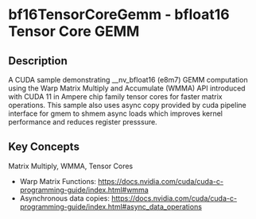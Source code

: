 # bf16TensorCoreGemm - bfloat16 Tensor Core GEMM

## Description

A CUDA sample demonstrating __nv_bfloat16 (e8m7) GEMM computation using the Warp Matrix Multiply and Accumulate (WMMA) API introduced with CUDA 11 in Ampere chip family tensor cores for faster matrix operations. This sample also uses async copy provided by cuda pipeline interface for gmem to shmem async loads which improves kernel performance and reduces register presssure.

## Key Concepts

Matrix Multiply, WMMA, Tensor Cores

* Warp Matrix Functions: https://docs.nvidia.com/cuda/cuda-c-programming-guide/index.html#wmma
* Asynchronous data copies: https://docs.nvidia.com/cuda/cuda-c-programming-guide/index.html#async_data_operations